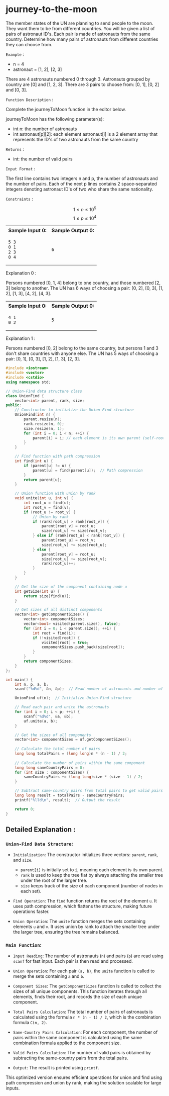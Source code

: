 # journey-to-the-moon

The member states of the UN are planning to send  people to the moon. They want them to be from different countries. You will be given a list of pairs of astronaut ID's. Each pair is made of astronauts from the same country. Determine how many pairs of astronauts from different countries they can choose from.

`Example` :

+ n = 4
+ astronaut = [1, 2], [2, 3]

There are 4 astronauts numbered 0 through 3. Astronauts grouped by country are [0] and [1, 2, 3]. There are 3 pairs to choose from: [0, 1], [0, 2] and [0, 3].

`Function Description` :

Complete the journeyToMoon function in the editor below.

journeyToMoon has the following parameter(s):

+ int n: the number of astronauts
+ int astronaut[p][2]: each element astronaut[i] is a 2 element array that represents the ID's of two astronauts from the same country

`Returns` :
- int: the number of valid pairs

`Input Format` :

The first line contains two integers n and p, the number of astronauts and the number of pairs.
Each of the next p lines contains 2 space-separated integers denoting astronaut ID's of two who share the same nationality.

`Constraints` :

$$ 1 \le n \le 10^5 $$
$$ 1 \le p \le 10^4  $$


<table width=100%>
<tr>
<th>Sample Input 0:</th>
<th>Sample Output 0:</th>
</tr>

<tr>
<td>

```
5 3
0 1
2 3
0 4
```
</td>

<td>

```
6
```
</td>
</tr>
</table>

Explanation 0 :

Persons numbered [0, 1, 4] belong to one country, and those numbered [2, 3] belong to another. The UN has 6 ways of choosing a pair: [0, 2], [0, 3], [1, 2], [1, 3], [4, 2], [4, 3].


<table width=100%>
<tr>
<th>Sample Input 0:</th>
<th>Sample Output 0:</th>
</tr>

<tr>
<td>

```
4 1
0 2
```
</td>

<td>

```
5
```
</td>
</tr>
</table>


Explanation 1 :

Persons numbered [0, 2] belong to the same country, but persons 1 and 3 don't share countries with anyone else. The UN has 5 ways of choosing a pair: [0, 1], [0, 3], [1, 2], [1, 3], [2, 3].


```cpp
#include <iostream>
#include <vector>
#include <cstdio>
using namespace std;

// Union-Find data structure class
class UnionFind {
    vector<int> parent, rank, size;
public:
    // Constructor to initialize the Union-Find structure
    UnionFind(int n) {
        parent.resize(n);
        rank.resize(n, 0);
        size.resize(n, 1);
        for (int i = 0; i < n; ++i) {
            parent[i] = i; // each element is its own parent (self-rooted)
        }
    }

    // Find function with path compression
    int find(int u) {
        if (parent[u] != u) {
            parent[u] = find(parent[u]);  // Path compression
        }
        return parent[u];
    }

    // Union function with union by rank
    void unite(int u, int v) {
        int root_u = find(u);
        int root_v = find(v);
        if (root_u != root_v) {
            // Union by rank
            if (rank[root_u] > rank[root_v]) {
                parent[root_v] = root_u;
                size[root_u] += size[root_v];
            } else if (rank[root_u] < rank[root_v]) {
                parent[root_u] = root_v;
                size[root_v] += size[root_u];
            } else {
                parent[root_v] = root_u;
                size[root_u] += size[root_v];
                rank[root_u]++;
            }
        }
    }

    // Get the size of the component containing node u
    int getSize(int u) {
        return size[find(u)];
    }

    // Get sizes of all distinct components
    vector<int> getComponentSizes() {
        vector<int> componentSizes;
        vector<bool> visited(parent.size(), false);
        for (int i = 0; i < parent.size(); ++i) {
            int root = find(i);
            if (!visited[root]) {
                visited[root] = true;
                componentSizes.push_back(size[root]);
            }
        }
        return componentSizes;
    }
};

int main() {
    int n, p, a, b;
    scanf("%d%d", &n, &p);  // Read number of astronauts and number of pairs

    UnionFind uf(n);  // Initialize Union-Find structure

    // Read each pair and unite the astronauts
    for (int i = 0; i < p; ++i) {
        scanf("%d%d", &a, &b);
        uf.unite(a, b);
    }

    // Get the sizes of all components
    vector<int> componentSizes = uf.getComponentSizes();
    
    // Calculate the total number of pairs
    long long totalPairs = (long long)n * (n - 1) / 2;
    
    // Calculate the number of pairs within the same component
    long long sameCountryPairs = 0;
    for (int size : componentSizes) {
        sameCountryPairs += (long long)size * (size - 1) / 2;
    }

    // Subtract same-country pairs from total pairs to get valid pairs
    long long result = totalPairs - sameCountryPairs;
    printf("%lld\n", result);  // Output the result

    return 0;
}
```

## Detailed Explanation :

### `Union-Find Data Structure`:

+ `Initialization`: The constructor initializes three vectors: `parent`, `rank`, and `size`.
  + `parent[i]` is initially set to `i`, meaning each element is its own parent.
  + `rank` is used to keep the tree flat by always attaching the smaller tree under the root of the larger tree.
  + `size` keeps track of the size of each component (number of nodes in each set).
+ `Find Operation`: The `find` function returns the root of the element `u`. It uses path compression, which flattens the structure, making future operations faster.

+ `Union Operation`: The `unite` function merges the sets containing elements `u` and `v`. It uses union by rank to attach the smaller tree under the larger tree, ensuring the tree remains balanced.

### `Main Function`:

+ `Input Reading`: The number of astronauts (`n`) and pairs (`p`) are read using `scanf` for fast input. Each pair is then read and processed.

+ `Union Operation`: For each pair `(a, b)`, the `unite` function is called to merge the sets containing `a` and `b`.

+ `Component Sizes`: The `getComponentSizes` function is called to collect the sizes of all unique components. This function iterates through all elements, finds their root, and records the size of each unique component.

+ `Total Pairs Calculation`: The total number of pairs of astronauts is calculated using the formula `n * (n - 1) / 2`, which is the combination formula `C(n, 2)`.

+ `Same-Country Pairs Calculation`: For each component, the number of pairs within the same component is calculated using the same combination formula applied to the component size.

+ `Valid Pairs Calculation`: The number of valid pairs is obtained by subtracting the same-country pairs from the total pairs.

+ `Output`: The result is printed using `printf`.

This optimized version ensures efficient operations for union and find using path compression and union by rank, making the solution scalable for large inputs.



